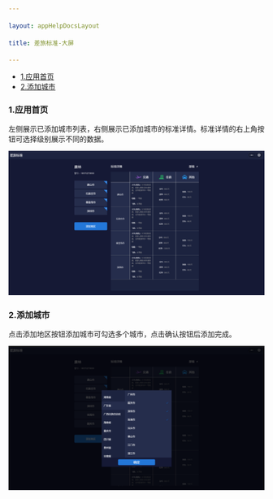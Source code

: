 ```yaml
---

layout: appHelpDocsLayout

title: 差旅标准-大屏

---
```

<ul>
   <li><a href="#home">1.应用首页</a></li>
   <li><a href="#add">2.添加城市</a></li>
</ul>

### <span id='home'>1.应用首页</span>

左侧展示已添加城市列表，右侧展示已添加城市的标准详情。标准详情的右上角按钮可选择级别展示不同的数据。

![应用首页](./img/travestandardsipad/home.jpg)

### <span id='add'>2.添加城市</span>

点击添加地区按钮添加城市可勾选多个城市，点击确认按钮后添加完成。

![添加](./img/travestandardsipad/add.jpg)
